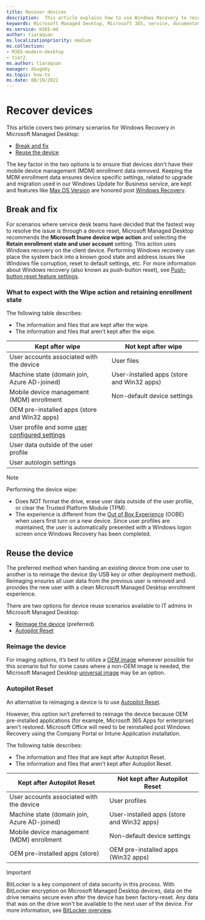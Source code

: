 ```yaml
---
title: Recover devices
description:  This article explains how to use Windows Recovery to recover devices
keywords: Microsoft Managed Desktop, Microsoft 365, service, documentation
ms.service: m365-md
author: tiaraquan
ms.localizationpriority: medium
ms.collection: 
- M365-modern-desktop
- tier2
ms.author: tiaraquan
manager: dougeby
ms.topic: how-to
ms.date: 08/19/2022
---
```


# Recover devices

This article covers two primary scenarios for Windows Recovery in Microsoft Managed Desktop:

- [Break and fix](#break-and-fix)
- [Reuse the device](#reuse-the-device)

The key factor in the two options is to ensure that devices don't have their mobile device management (MDM) enrollment data removed. Keeping the MDM enrollment data ensures device specific settings, related to upgrade and migration used in our Windows Update for Business service, are kept and features like [Max OS Version](/mem/intune/protect/compliance-policy-create-windows#device-properties) are honored post [Windows Recovery](/windows-hardware/manufacture/desktop/windows-recovery-environment--windows-re--technical-reference?view=windows-11&preserve-view=true).

## Break and fix

For scenarios where service desk teams have decided that the fastest way to resolve the issue is through a device reset, Microsoft Managed Desktop recommends the **Microsoft Inune device wipe action** and selecting the **Retain enrollment state and user account** setting. This action uses Windows recovery on the client device. Performing Windows recovery can place the system back into a known good state and address issues like Windows file corruption, reset to default settings, etc. For more information about Windows recovery (also known as push-button reset), see [Push-button reset feature settings](/windows-hardware/manufacture/desktop/how-push-button-reset-features-work?view=windows-11#settings&preserve-view=true).

### What to expect with the Wipe action and retaining enrollment state

The following table describes:

- The information and files that are kept after the wipe.
- The information and files that aren't kept after the wipe.

| Kept after wipe | Not kept after wipe |
| ----- | ----- |
| User accounts associated with the device | User files |
| Machine state (domain join, Azure AD-joined) | User-installed apps (store and Win32 apps) |
| Mobile device management (MDM) enrollment | Non-default device settings |
| OEM pre-installed apps (store and Win32 apps) | |
| User profile and some [user configured settings](/windows-hardware/manufacture/desktop/how-push-button-reset-features-work?view=windows-11#settings&preserve-view=true)  | |
| User data outside of the user profile  | |
| User autologin settings | |

> [!NOTE]
> Performing the device wipe:<ul><li>Does NOT format the drive, erase user data outside of the user profile, or clear the Trusted Platform Module (TPM).</li><li>The experience is different from the [Out of Box Experience](/windows-hardware/customize/desktop/customize-oobe) (OOBE) when users first turn on a new device. Since user profiles are maintained, the user is automatically presented with a Windows logon screen once Windows Recovery has been completed.</li></ul>

## Reuse the device

The preferred method when handing an existing device from one user to another is to reimage the device (by USB key or other deployment method). Reimaging ensures all user data from the previous user is removed and provides the new user with a clean Microsoft Managed Desktop enrollment experience.

There are two options for device reuse scenarios available to IT admins in Microsoft Managed Desktop:

- [Reimage the device](#reimage-the-device) (preferred)
- [Autopilot Reset](#autopilot-reset)

### Reimage the device

For imaging options, it’s best to utilize a [OEM image](../prepare/device-images.md) whenever possible for this scenario but for some cases where a non-OEM image is needed, the Microsoft Managed Desktop [universal image](../prepare/universal-image.md) may be an option.  

### Autopilot Reset

An alternative to reimaging a device is to use [Autopilot Reset](/mem/autopilot/windows-autopilot-reset).  

However, this option isn’t preferred to reimage the device because OEM pre-installed applications (for example, Microsoft 365 Apps for enterprise) aren't restored. Microsoft Office will need to be reinstalled post Windows Recovery using the Company Portal or Intune Application installation.

The following table describes:

- The information and files that are kept after Autopilot Reset.
- The information and files that aren't kept after Autopilot Reset.

| Kept after Autopilot Reset | Not kept after Autopilot Reset |
| ----- | ----- |
| User accounts associated with the device | User profiles |
| Machine state (domain join, Azure AD-joined) | User-installed apps (store and Win32 apps) |
| Mobile device management (MDM) enrollment | Non-default device settings |
| OEM pre-installed apps (store) | OEM pre-installed apps (Win32 apps) |

> [!IMPORTANT]
> BitLocker is a key component of data security in this process. With BitLocker encryption on Microsoft Managed Desktop devices, data on the drive remains secure even after the device has been factory-reset. Any data that was on the drive won't be available to the next user of the device. For more information, see [BitLocker overview](/windows/security/information-protection/bitlocker/bitlocker-overview).
